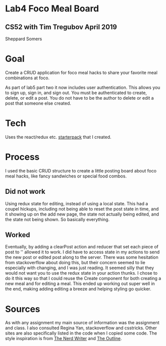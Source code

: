 # Lab4 Foco Meal Board
## CS52 with Tim Tregubov April 2019
Sheppard Somers

# Goal 
Create a CRUD application for foco meal hacks to share your favorite meal combinations at foco.  

As part of lab5 part two it now includes user authentication. This allows you to sign up, sign in, and sign out. You must be authenticated to create, delete, or edit a post. You do not have to be the author to delete or edit a post that someone else created. 

# Tech
Uses the react/redux etc. [starterpack](https://github.com/dartmouth-cs52-19S/starterpack-sheppardrs) that I created. 

# Process
I used the basic CRUD structure to create a little posting board about foco meal hacks, like fancy sandwiches or special food combos.

## Did not work
Using redux state for editing, instead of using a local state. This had a coupel hickups, including not being able to reset the post state in time, and it showing up on the add new page, the state not actually being edited, and the state not being shown. So basically everything. 

## Worked 
Eventually, by adding a clearPost action and reducer that set each piece of post to '' allowed it to work. I did have to access state in my actions to send the new post or edited post along to the server. There was some hesitation from stackoverflow about doing this, but their concern seemed to lie especially with changing, and I was just reading. It seemed silly that they would not want you to use the redux state in your action thunks. I chose to do it this way so that I could reuse the Create component for both creating a new meal and for editing a meal. This ended up working out super well in the end, making adding editing a breeze and helping styling go quicker. 

# Sources
As with any assignment my main source of information was the assignment and class. I also consulted Regina Yan, stackoverflow and csstricks. Other sites are also specifically listed in the code when I copied some code. The style inspiration is from [The Nerd Writer](http://thenerdwriter.net/) and [The Outline](https://theoutline.com/).